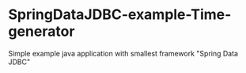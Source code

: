 # SpringDataJDBC-example-Time-generator
Simple example java application with smallest framework "Spring Data JDBC"

